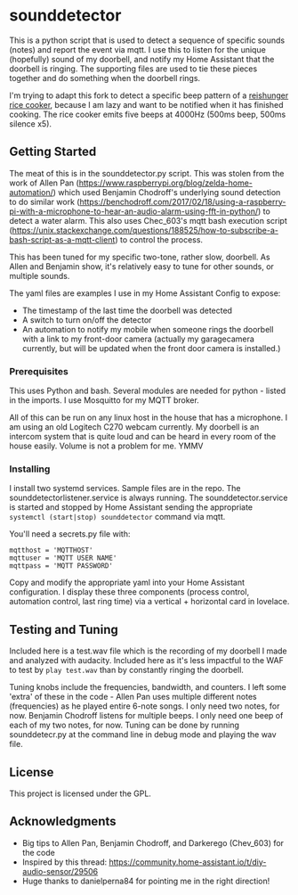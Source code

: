 # sounddetector

This is a python script that is used to detect a sequence of specific sounds (notes) and report the event via mqtt.  I use this to listen for the unique (hopefully) sound of my doorbell, and notify my Home Assistant that the doorbell is ringing.  The supporting files are used to tie these pieces together and do something when the doorbell rings.

I'm trying to adapt this fork to detect a specific beep pattern of a [reishunger rice cooker](https://www.reishunger.de/produkt/1376/digitaler-reiskocher), because I am lazy and want to be notified when it has finished cooking. The rice cooker emits five beeps at 4000Hz (500ms beep, 500ms silence x5).

## Getting Started

The meat of this is in the sounddetector.py script.  This was stolen from the work of Allen Pan (https://www.raspberrypi.org/blog/zelda-home-automation/) which used Benjamin Chodroff's underlying sound detection to do similar work (https://benchodroff.com/2017/02/18/using-a-raspberry-pi-with-a-microphone-to-hear-an-audio-alarm-using-fft-in-python/) to detect a water alarm.  This also uses Chec_603's mqtt bash execution script (https://unix.stackexchange.com/questions/188525/how-to-subscribe-a-bash-script-as-a-mqtt-client) to control the process.

This has been tuned for my specific two-tone, rather slow, doorbell.  As Allen and Benjamin show, it's relatively easy to tune for other sounds, or multiple sounds.

The yaml files are examples I use in my Home Assistant Config to expose:
- The timestamp of the last time the doorbell was detected
- A switch to turn on/off the detector
- An automation to notify my mobile when someone rings the doorbell with a link to my front-door camera (actually my garagecamera currently, but will be updated when the front door camera is installed.)

### Prerequisites

This uses Python and bash.  Several modules are needed for python - listed in the imports.  I use Mosquitto for my MQTT broker.  

All of this can be run on any linux host in the house that has a microphone.  I am using an old Logitech C270 webcam currently.  My doorbell is an intercom system that is quite loud and can be heard in every room of the house easily.  Volume is not a problem for me.  YMMV


### Installing

I install two systemd services.  Sample files are in the repo.  The sounddetectorlistener.service is always running.  The sounddetector.service is started and stopped by Home Assistant sending the appropriate ```systemctl (start|stop) sounddetector``` command via mqtt.

You'll need a secrets.py file with:

```
mqtthost = 'MQTTHOST'
mqttuser = 'MQTT USER NAME'
mqttpass = 'MQTT PASSWORD'
```

Copy and modify the appropriate yaml into your Home Assistant configuration. I display these three components (process control, automation control, last ring time) via a vertical + horizontal card in lovelace.

## Testing and Tuning

Included here is a test.wav file which is the recording of my doorbell I made and analyzed with audacity.  Included here as it's less impactful to the WAF to test by ```play test.wav``` than by constantly ringing the doorbell.

Tuning knobs include the frequencies, bandwidth, and counters.  I left some 'extra' of these in the code - Allen Pan uses multiple different notes (frequencies) as he played entire 6-note songs.  I only need two notes, for now. Benjamin Chodroff listens for multiple beeps.  I only need one beep of each of my two notes, for now.  Tuning can be done by running sounddetecr.py at the command line in debug mode and playing the wav file.

## License

This project is licensed under the GPL.

## Acknowledgments

* Big tips to Allen Pan, Benjamin Chodroff, and Darkerego (Chev_603) for the code
* Inspired by this thread: https://community.home-assistant.io/t/diy-audio-sensor/29506
* Huge thanks to danielperna84 for pointing me in the right direction!
